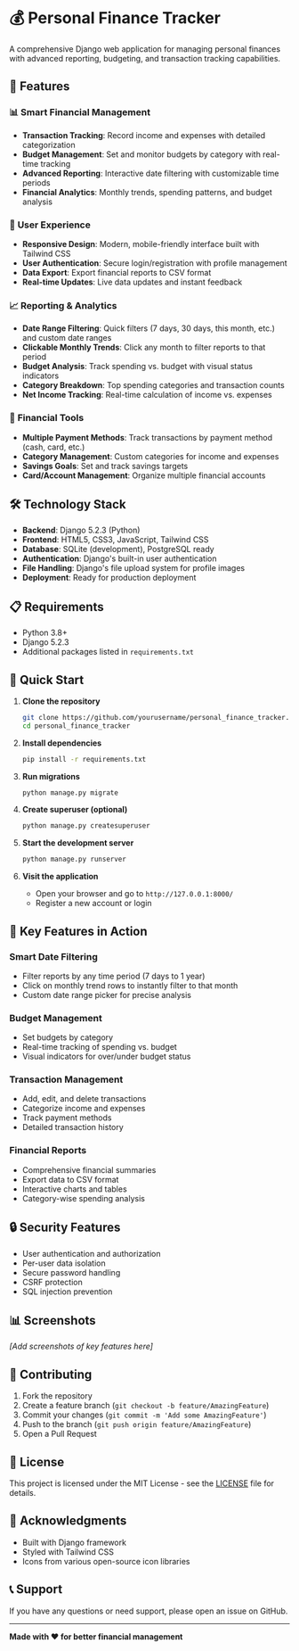# 💰 Personal Finance Tracker

A comprehensive Django web application for managing personal finances with advanced reporting, budgeting, and transaction tracking capabilities.

## 🚀 Features

### 📊 **Smart Financial Management**
- **Transaction Tracking**: Record income and expenses with detailed categorization
- **Budget Management**: Set and monitor budgets by category with real-time tracking
- **Advanced Reporting**: Interactive date filtering with customizable time periods
- **Financial Analytics**: Monthly trends, spending patterns, and budget analysis

### 🎯 **User Experience**
- **Responsive Design**: Modern, mobile-friendly interface built with Tailwind CSS
- **User Authentication**: Secure login/registration with profile management
- **Data Export**: Export financial reports to CSV format
- **Real-time Updates**: Live data updates and instant feedback

### 📈 **Reporting & Analytics**
- **Date Range Filtering**: Quick filters (7 days, 30 days, this month, etc.) and custom date ranges
- **Clickable Monthly Trends**: Click any month to filter reports to that period
- **Budget Analysis**: Track spending vs. budget with visual status indicators
- **Category Breakdown**: Top spending categories and transaction counts
- **Net Income Tracking**: Real-time calculation of income vs. expenses

### 🏦 **Financial Tools**
- **Multiple Payment Methods**: Track transactions by payment method (cash, card, etc.)
- **Category Management**: Custom categories for income and expenses
- **Savings Goals**: Set and track savings targets
- **Card/Account Management**: Organize multiple financial accounts

## 🛠️ Technology Stack

- **Backend**: Django 5.2.3 (Python)
- **Frontend**: HTML5, CSS3, JavaScript, Tailwind CSS
- **Database**: SQLite (development), PostgreSQL ready
- **Authentication**: Django's built-in user authentication
- **File Handling**: Django's file upload system for profile images
- **Deployment**: Ready for production deployment

## 📋 Requirements

- Python 3.8+
- Django 5.2.3
- Additional packages listed in `requirements.txt`

## 🚀 Quick Start

1. **Clone the repository**
   ```bash
   git clone https://github.com/yourusername/personal_finance_tracker.git
   cd personal_finance_tracker
   ```

2. **Install dependencies**
   ```bash
   pip install -r requirements.txt
   ```

3. **Run migrations**
   ```bash
   python manage.py migrate
   ```

4. **Create superuser (optional)**
   ```bash
   python manage.py createsuperuser
   ```

5. **Start the development server**
   ```bash
   python manage.py runserver
   ```

6. **Visit the application**
   - Open your browser and go to `http://127.0.0.1:8000/`
   - Register a new account or login

## 📱 Key Features in Action

### **Smart Date Filtering**
- Filter reports by any time period (7 days to 1 year)
- Click on monthly trend rows to instantly filter to that month
- Custom date range picker for precise analysis

### **Budget Management**
- Set budgets by category
- Real-time tracking of spending vs. budget
- Visual indicators for over/under budget status

### **Transaction Management**
- Add, edit, and delete transactions
- Categorize income and expenses
- Track payment methods
- Detailed transaction history

### **Financial Reports**
- Comprehensive financial summaries
- Export data to CSV format
- Interactive charts and tables
- Category-wise spending analysis

## 🔒 Security Features

- User authentication and authorization
- Per-user data isolation
- Secure password handling
- CSRF protection
- SQL injection prevention

## 📊 Screenshots

*[Add screenshots of key features here]*

## 🤝 Contributing

1. Fork the repository
2. Create a feature branch (`git checkout -b feature/AmazingFeature`)
3. Commit your changes (`git commit -m 'Add some AmazingFeature'`)
4. Push to the branch (`git push origin feature/AmazingFeature`)
5. Open a Pull Request

## 📄 License

This project is licensed under the MIT License - see the [LICENSE](LICENSE) file for details.

## 🙏 Acknowledgments

- Built with Django framework
- Styled with Tailwind CSS
- Icons from various open-source icon libraries

## 📞 Support

If you have any questions or need support, please open an issue on GitHub.

---

**Made with ❤️ for better financial management** 